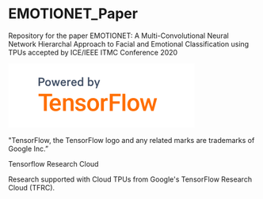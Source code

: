 # EMOTIONET_Paper
Repository for the paper EMOTIONET: A Multi-Convolutional Neural Network Hierarchal Approach to Facial and Emotional Classification using TPUs accepted by ICE/IEEE ITMC Conference 2020

![tensorflowlogo](logofortf.PNG)

"TensorFlow, the TensorFlow logo and any related marks are trademarks of Google Inc.”

Tensorflow Research Cloud

Research supported with Cloud TPUs from Google's TensorFlow Research Cloud (TFRC).


